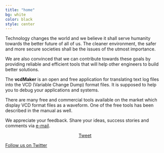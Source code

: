 ```yaml
---
title: "home"
bg: white
color: black
style: center
---
```


Technology changes the world and we believe it shall serve humanity towards the better future of all of us. The cleaner environment, the safer and more secure societies shall be the issues of the utmost importance.

We are also convinced that we can contribute towards these goals by providing reliable and efficient tools that will help other engineers to build better solutions.

The **vcdMaker** is an open and free application for translating text log files into the VCD (Variable Change Dump) format files. It is supposed to help you to debug your applications and systems.

There are many free and commercial tools available on the market which display VCD format files as a waveform. One of the free tools has been described in the manual as well.

We appreciate your feedback. Share your ideas, success stories and comments via <a href="mailto:vcdmaker@mail.com">e-mail</a>.

<center>
<script src="//platform.linkedin.com/in.js" type="text/javascript"> lang: en_US</script>
<script type="IN/Share" data-url="vcdmaker.org" data-counter="right"></script>     

<a href="https://twitter.com/share" class="twitter-share-button" data-url="http://vcdmaker.org" data-via="vcdMaker">Tweet</a>
<script>!function(d,s,id){var js,fjs=d.getElementsByTagName(s)[0],p=/^http:/.test(d.location)?'http':'https';if(!d.getElementById(id)){js=d.createElement(s);js.id=id;js.src=p+'://platform.twitter.com/widgets.js';fjs.parentNode.insertBefore(js,fjs);}}(document, 'script', 'twitter-wjs');</script>
</center>

<span id="forkongithub">
  <a href="https://twitter.com/vcdMaker" class="bg-blue">
    Follow us on Twitter
  </a>
</span>
